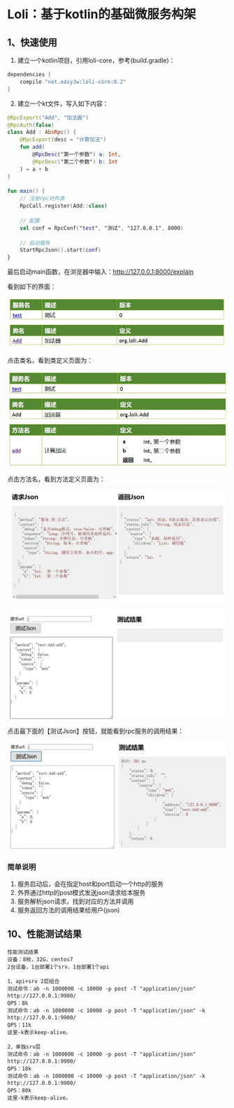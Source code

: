# Loli：基于kotlin的基础微服务构架
## 1、快速使用
1. 建立一个kotlin项目，引用loli-core，参考(build.gradle)：
```groovy
dependencies {
    compile "net.easy3w:loli-core:0.2"
}
```

2. 建立一个kt文件，写入如下内容：
```kotlin
@RpcExport("Add", "加法器")
@RpcAuth(false)
class Add : AbsRpc() {
    @RpcExport(desc = "计算加法")
    fun add(
        @RpcDesc("第一个参数") a: Int,
        @RpcDesc("第二个参数") b: Int
    ) = a + b
}

fun main() {
    // 注册rpc对外类
    RpcCall.register(Add::class)

    // 配置
    val conf = RpcConf("test", "测试", "127.0.0.1", 8000)

    // 启动服务
    StartRpcJson().start(conf)
}
```
最后启动main函数，在浏览器中输入：http://127.0.0.1:8000/explain

看到如下的界面：

![服务定义页面](doc/loli-core-1.jpg)

点击类名，看到类定义页面为：

![类定义页面](doc/loli-core-2.jpg)

点击方法名，看到方法定义页面为：

![方法定义页面](doc/loli-core-3.jpg)

![方法定义页面](doc/loli-core-4.jpg)

点击最下面的【测试Json】按钮，就能看到rpc服务的调用结果：

![方法定义页面](doc/loli-core-5.jpg)

### 简单说明
1. 服务启动后，会在指定host和port启动一个http的服务
2. 外界通过http的post模式发送json请求给本服务
3. 服务解析json请求，找到对应的方法并调用
4. 服务返回方法的调用结果给用户(json)

## 10、性能测试结果
```text
性能测试结果
设备：8核，32G，centos7
2台设备，1台部署1个srv，1台部署1个api

1、api+srv 2层组合
测试命令：ab -n 1000000 -c 10000 -p post -T "application/json" http://127.0.0.1:9900/
QPS：8k
测试命令：ab -n 1000000 -c 10000 -p post -T "application/json" -k http://127.0.0.1:9900/
QPS：11k
这里-k表示keep-alive。

2、单独srv层
测试命令：ab -n 1000000 -c 10000 -p post -T "application/json" http://127.0.0.1:9900/
QPS：18k
测试命令：ab -n 1000000 -c 10000 -p post -T "application/json" -k http://127.0.0.1:9900/
QPS：80k
这里-k表示keep-alive。 
```


